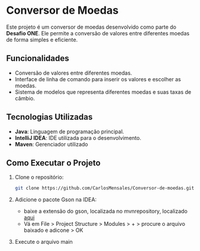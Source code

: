 # Conversor de Moedas

Este projeto é um conversor de moedas desenvolvido como parte do **Desafio ONE**. Ele permite a conversão de valores entre diferentes moedas de forma simples e eficiente.

## Funcionalidades

- Conversão de valores entre diferentes moedas.
- Interface de linha de comando para inserir os valores e escolher as moedas.
- Sistema de modelos que representa diferentes moedas e suas taxas de câmbio.

## Tecnologias Utilizadas

- **Java**: Linguagem de programação principal.
- **IntelliJ IDEA**: IDE utilizada para o desenvolvimento.
- **Maven**: Gerenciador utilizado

## Como Executar o Projeto

1. Clone o repositório:
   ```bash
   git clone https://github.com/CarlosMensales/Conversor-de-moedas.git
   ```
   
2. Adicione o pacote Gson na IDEA:
   - baixe a extensão do gson, localizada no mvnrepository, localizado [aqui](https://mvnrepository.com/artifact/com.google.code.gson/gson)
   - Vá em File > Project Structure > Modules > + > procure o arquivo baixado e adicone > OK
4. Execute o arquivo main
